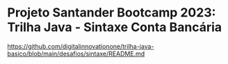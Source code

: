 # Projeto Santander Bootcamp 2023: Trilha Java - Sintaxe Conta Bancária

https://github.com/digitalinnovationone/trilha-java-basico/blob/main/desafios/sintaxe/README.md